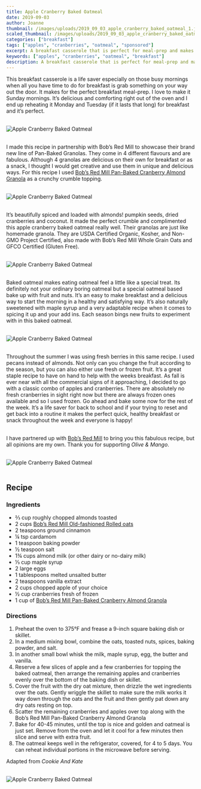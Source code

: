 ```yaml
---
title: Apple Cranberry Baked Oatmeal
date: 2019-09-03
author: Joanne
thumbnail: /images/uploads/2019_09_03_apple_cranberry_baked_oatmeal_1.jpg
scaled_thumbnail: /images/uploads/2019_09_03_apple_cranberry_baked_oatmeal_0.jpg
categories: ["breakfast"]
tags: ["apples", "cranberries", "oatmeal", "sponsored"]
excerpt: A breakfast casserole that is perfect for meal-prep and makes for a great grab and go brekkie or snack
keywords: ["apples", "cranberries", "oatmeal", "breakfast"]
description: A breakfast casserole that is perfect for meal-prep and makes for a great grab and go brekkie or snack
---
```


This breakfast casserole is a life saver especially on those busy mornings when all you have time to do for breakfast is grab something on your way out the door. It makes for the perfect breakfast meal-prep. I love to make it Sunday mornings. It’s delicious and comforting right out of the oven and I end up reheating it Monday and Tuesday (if it lasts that long) for breakfast and it’s perfect. 
</br>
</br>

![Apple Cranberry Baked Oatmeal](/images/uploads/2019_09_03_apple_cranberry_baked_oatmeal_2.jpg)
</br>
</br>

I made this recipe in partnership with Bob’s Red Mill to showcase their brand new line of Pan-Baked Granolas. They come in 4 different flavours and are fabulous. Although 4 granolas are delicious on their own for breakfast or as a snack, I thought I would get creative and use them in unique and delicious ways. For this recipe I used <span class="highlight"><a rel="nofollow" href="https://www.bobsredmill.com/cranberry-almond-pan-baked-granola.html">Bob’s Red Mill Pan-Baked Cranberry Almond Granola</a></span> as a crunchy crumble topping. 
</br>
</br>

![Apple Cranberry Baked Oatmeal](/images/uploads/2019_09_03_apple_cranberry_baked_oatmeal_3.jpg)
</br>
</br>

It’s beautifully spiced and loaded with almonds! pumpkin seeds, dried cranberries and coconut. It made the perfect crumble and complimented this apple cranberry baked oatmeal really well. Their granolas are just like homemade granola. They are USDA Certified Organic, Kosher, and Non-GMO Project Certified, also made with Bob’s Red Mill Whole Grain Oats and GFCO Certified (Gluten Free). 
</br>
</br>

![Apple Cranberry Baked Oatmeal](/images/uploads/2019_09_03_apple_cranberry_baked_oatmeal_4.jpg)
</br>
</br>

Baked oatmeal makes eating oatmeal feel a little like a special treat. Its definitely not your ordinary boring oatmeal but a special oatmeal based bake up with fruit and nuts. It’s an easy to make breakfast and a delicious way to start the morning in a healthy and satisfying way. It’s also naturally sweetened with maple syrup and a very adaptable recipe when it comes to spicing it up and your add ins. Each season bings new fruits to experiment with in this baked oatmeal. 
</br>
</br>

![Apple Cranberry Baked Oatmeal](/images/uploads/2019_09_03_apple_cranberry_baked_oatmeal_5.jpg)
</br>
</br>

Throughout the summer I was using fresh berries in this same recipe. I used pecans instead of almonds. Not only can you change the fruit according to the season, but you can also either use fresh or frozen fruit. It’s a great staple recipe to have on hand to help with the weeks breakfast. As fall is ever near with all the commercial signs of it approaching, I decided to go with a classic combo of apples and cranberries. There are absolutely no fresh cranberries in sight right now but there are always frozen ones available and so I used frozen. Go ahead and bake some now for the rest of the week.  It’s a life saver for back to school and if your trying to reset and get back into a routine it makes the perfect quick, healthy breakfast or snack throughout the week and everyone is happy!
</br>
</br>

I have partnered up with <span class="highlight"><a rel="nofollow" href="https://www.bobsredmill.com/?utm_source=TheOliveAndMango&utm_medium=influencer&utm_campaign=bobsredmill">Bob’s Red Mill</a></span> to bring you this fabulous recipe, but all opinions are my own. Thank you for supporting _Olive & Mango_.
</br>
</br>

![Apple Cranberry Baked Oatmeal](/images/uploads/2019_09_03_apple_cranberry_baked_oatmeal_6.jpg)
</br>
</br>

## Recipe
### Ingredients

* <span itemprop="ingredients">⅔ cup roughly chopped almonds toasted </span>
* <span itemprop="ingredients">2 cups <span class="highlight"><a rel="nofollow" href="https://www.bobsredmill.com/regular-rolled-oats.html">Bob’s Red Mill Old-fashioned Rolled oats</a></span></span>
* <span itemprop="ingredients">2 teaspoons ground cinnamon </span>
* <span itemprop="ingredients">&frac14; tsp cardamom </span>
* <span itemprop="ingredients">1 teaspoon baking powder</span>
* <span itemprop="ingredients">&frac12; teaspoon salt </span>
* <span itemprop="ingredients">1¾ cups almond milk (or other dairy or no-dairy milk) </span>
* <span itemprop="ingredients">⅓ cup maple syrup </span>
* <span itemprop="ingredients">2 large eggs </span>
* <span itemprop="ingredients">1 tablespoons melted unsalted butter </span>
* <span itemprop="ingredients">2 teaspoons vanilla extract</span>
* <span itemprop="ingredients">2 cups chopped apple of your choice </span>
* <span itemprop="ingredients">&frac12; cup cranberries fresh of frozen </span>
* <span itemprop="ingredients">1 cup of <span class="highlight"><a rel="nofollow" href="https://www.bobsredmill.com/cranberry-almond-pan-baked-granola.html">Bob’s Red Mill Pan-Baked Cranberry Almond Granola</a></span> </span>


### Directions

1. Preheat the oven to 375°F and frease a 9-inch square baking dish or skillet. 
2. In a medium mixing bowl, combine the oats, toasted nuts, spices, baking powder, and salt. 
3. In another small bowl whisk the milk, maple syrup, egg, the butter and vanilla.
4. Reserve a few slices of apple and a few cranberries for topping the baked oatmeal, then arrange the remaining apples and cranberries evenly over the bottom of the baking dish or skillet. 
5. Cover the fruit with the dry oat mixture, then drizzle the wet ingredients over the oats. Gently wriggle the skillet to make sure the milk works it way down through the oats and the fruit and then gently pat down any dry oats resting on top.
6. Scatter the remaining cranberries and apples over top along with the Bob’s Red Mill Pan-Baked Cranberry Almond Granola
7. Bake for 40-45 minutes, until the top is nice and golden and oatmeal is just set. Remove from the oven and let it cool for a few minutes then slice and serve with extra fruit. 
8. The oatmeal keeps well in the refrigerator, covered, for 4 to 5 days. You can reheat individual portions in the microwave before serving.

Adapted from _Cookie And Kate_
</br>
</br>

![Apple Cranberry Baked Oatmeal](/images/uploads/2019_09_03_apple_cranberry_baked_oatmeal_7.jpg)